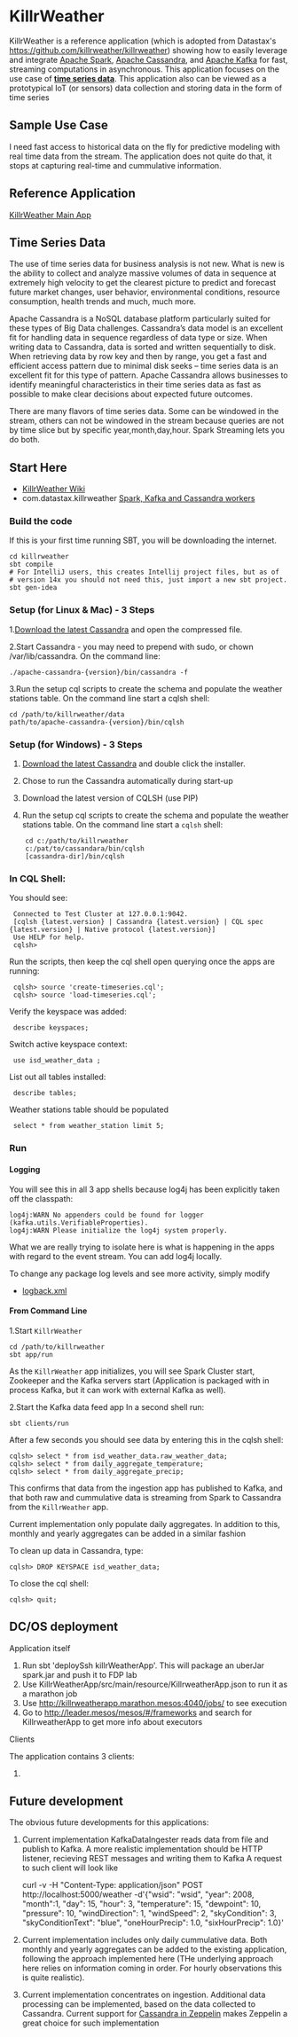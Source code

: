 # KillrWeather

KillrWeather is a reference application (which is adopted from Datastax's https://github.com/killrweather/killrweather) showing how to easily leverage and integrate [Apache Spark](http://spark.apache.org),
[Apache Cassandra](http://cassandra.apache.org), and [Apache Kafka](http://kafka.apache.org) for fast, streaming computations in asynchronous. This application focuses on the use case of  **[time series data](https://github.com/killrweather/killrweather/wiki/4.-Time-Series-Data-Model)**.
This application also can be viewed as a prototypical IoT (or sensors) data collection and storing data in the form of time series 
  
## Sample Use Case
I need fast access to historical data  on the fly for  predictive modeling  with real time data from the stream. 
The application does not quite do that, it stops at capturing real-time and cummulative information.

## Reference Application 
[KillrWeather Main App](https://github.com/killrweather/killrweather/tree/master/killrweather-app/src/main/scala/com/datastax/killrweather)

## Time Series Data 
The use of time series data for business analysis is not new. What is new is the ability to collect and analyze massive volumes of data in sequence at extremely high velocity to get the clearest picture to predict and forecast future market changes, user behavior, environmental conditions, resource consumption, health trends and much, much more.

Apache Cassandra is a NoSQL database platform particularly suited for these types of Big Data challenges. Cassandra’s data model is an excellent fit for handling data in sequence regardless of data type or size. When writing data to Cassandra, data is sorted and written sequentially to disk. When retrieving data by row key and then by range, you get a fast and efficient access pattern due to minimal disk seeks – time series data is an excellent fit for this type of pattern. Apache Cassandra allows businesses to identify meaningful characteristics in their time series data as fast as possible to make clear decisions about expected future outcomes.

There are many flavors of time series data. Some can be windowed in the stream, others can not be windowed in the stream because queries are not by time slice but by specific year,month,day,hour. Spark Streaming lets you do both.

## Start Here
* [KillrWeather Wiki](https://github.com/killrweather/killrweather/wiki) 
* com.datastax.killrweather [Spark, Kafka and Cassandra workers](http://github.com/killrweather/killrweather/tree/master/killrweather-app/src/it/scala/com/datastax/killrweather)


### Build the code 
If this is your first time running SBT, you will be downloading the internet.

    cd killrweather
    sbt compile
    # For IntelliJ users, this creates Intellij project files, but as of
    # version 14x you should not need this, just import a new sbt project.
    sbt gen-idea

### Setup (for Linux & Mac) - 3 Steps
1.[Download the latest Cassandra](http://cassandra.apache.org/download/) and open the compressed file.

2.Start Cassandra - you may need to prepend with sudo, or chown /var/lib/cassandra. On the command line:


    ./apache-cassandra-{version}/bin/cassandra -f

3.Run the setup cql scripts to create the schema and populate the weather stations table.
On the command line start a cqlsh shell:

    cd /path/to/killrweather/data
    path/to/apache-cassandra-{version}/bin/cqlsh

### Setup (for Windows) - 3 Steps
1. [Download the latest Cassandra](http://www.planetcassandra.org/cassandra) and double click the installer.

2. Chose to run the Cassandra automatically during start-up

3. Download the latest version of CQLSH (use PIP)

3. Run the setup cql scripts to create the schema and populate the weather stations table.
On the command line start a `cqlsh` shell:

```
    cd c:/path/to/killrweather
    c:/pat/to/cassandara/bin/cqlsh
    [cassandra-dir]/bin/cqlsh
```

### In CQL Shell:
You should see:

     Connected to Test Cluster at 127.0.0.1:9042.
     [cqlsh {latest.version} | Cassandra {latest.version} | CQL spec {latest.version} | Native protocol {latest.version}]
     Use HELP for help.
     cqlsh>

Run the scripts, then keep the cql shell open querying once the apps are running:

     cqlsh> source 'create-timeseries.cql';
     cqlsh> source 'load-timeseries.cql';

Verify the keyspace was added:

     describe keyspaces;

Switch active keyspace context:

     use isd_weather_data ;
List out all tables installed:

     describe tables;
     
Weather stations table should be populated
     
     select * from weather_station limit 5;

### Run
#### Logging
You will see this in all 3 app shells because log4j has been explicitly taken off the classpath:

    log4j:WARN No appenders could be found for logger (kafka.utils.VerifiableProperties).
    log4j:WARN Please initialize the log4j system properly.

What we are really trying to isolate here is what is happening in the apps with regard to the event stream.
You can add log4j locally.

To change any package log levels and see more activity, simply modify
- [logback.xml](http://github.com/killrweather/killrweather/tree/master/killrweather-core/src/resources/logback.xml)

#### From Command Line
1.Start `KillrWeather`

    cd /path/to/killrweather
    sbt app/run

As the `KillrWeather` app initializes, you will see Spark Cluster start, Zookeeper and the Kafka servers start (Application is packaged with in process Kafka, but it can work with external Kafka as well).


2.Start the Kafka data feed app
In a second shell run:

    sbt clients/run

After a few seconds you should see data by entering this in the cqlsh shell:

    cqlsh> select * from isd_weather_data.raw_weather_data;
    cqlsh> select * from daily_aggregate_temperature;
    cqlsh> select * from daily_aggregate_precip;
    

This confirms that data from the ingestion app has published to Kafka, and that both raw and cummulative data is
streaming from Spark to Cassandra from the `KillrWeather` app.

Current implementation only populate daily aggregates. In addition to this, monthly and yearly aggregates can be added 
in a similar fashion

To clean up data in Cassandra, type:

    cqlsh> DROP KEYSPACE isd_weather_data;

To close the cql shell:

    cqlsh> quit;

## DC/OS deployment

Application itself

1. Run sbt 'deploySsh killrWeatherApp'. This will package an uberJar spark.jar and push it to FDP lab
2. Use KillrWeatherApp/src/main/resource/KillrweatherApp.json to run it as a marathon job
4. Use http://killrweatherapp.marathon.mesos:4040/jobs/ to see execution
5. Go to http://leader.mesos/mesos/#/frameworks and search for KillrweatherApp to get more info about executors

Clients

The application contains 3 clients:

1. 



## Future development

The obvious future developments for this applications:
1. Current implementation KafkaDataIngester reads data from file and publish to Kafka. A more realistic implementation should be 
HTTP listener, recieving REST messages and writing them to Kafka
A request to such client will look like


    curl -v -H "Content-Type: application/json" POST http://localhost:5000/weather 
    -d'{"wsid": "wsid", "year": 2008, "month":1, "day": 15, "hour": 3, "temperature": 15, "dewpoint": 10, "pressure": 10, "windDirection": 1, "windSpeed": 2, "skyCondition": 3, "skyConditionText": "blue", "oneHourPrecip": 1.0, "sixHourPrecip": 1.0}'

2. Current implementation includes only daily cummulative data. Both monthly and yearly aggregates can be added to the existing application, 
following the approach implemented here (THe underlying approach here relies on information coming in order. For hourly observations this is quite realistic).
3. Current implementation concentrates on ingestion. Additional data processing can be implemented, based on the data collected to Cassandra.
Current support for [Cassandra in Zeppelin](https://zeppelin.apache.org/docs/0.7.0/interpreter/cassandra.html) makes Zeppelin a great choice for such implementation